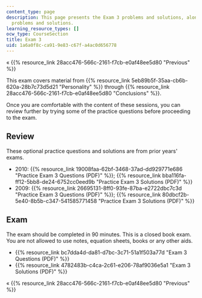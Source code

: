 ```yaml
---
content_type: page
description: This page presents the Exam 3 problems and solutions, along with practice
  problems and solutions.
learning_resource_types: []
ocw_type: CourseSection
title: Exam 3
uid: 1a6a0f8c-ca91-9e83-c67f-a4ac0d656778
---
```


« {{% resource_link 28acc476-566c-2161-f7cb-e0af48ee5d80 "Previous" %}}

This exam covers material from {{% resource_link 5eb89b5f-35aa-cb6b-620a-28b7c73d5d21 "Personality" %}} through {{% resource_link 28acc476-566c-2161-f7cb-e0af48ee5d80 "Conclusions" %}}.

Once you are comfortable with the content of these sessions, you can review further by trying some of the practice questions before proceeding to the exam.

Review
------

These optional practice questions and solutions are from prior years' exams.

*   2010: {{% resource_link 19008faa-62bf-3468-37ad-dd929771e686 "Practice Exam 3 Questions (PDF)" %}}; {{% resource_link bba116fa-ff12-5bb8-de24-6752cc0eed9b "Practice Exam 3 Solutions (PDF)" %}}
*   2009: {{% resource_link 26695131-8ff0-93fe-87ba-e2722dbc7c3d "Practice Exam 3 Questions (PDF)" %}}; {{% resource_link 80dbcf2b-5e40-8b5b-c347-541585771458 "Practice Exam 3 Solutions (PDF)" %}}

Exam
----

The exam should be completed in 90 minutes. This is a closed book exam. You are not allowed to use notes, equation sheets, books or any other aids.

*   {{% resource_link bc7dda4d-da81-d7bc-3c71-51a1f503a77d "Exam 3 Questions (PDF)" %}}
*   {{% resource_link 4782483b-c4ca-2c61-e206-78af9036e5a1 "Exam 3 Solutions (PDF)" %}}

« {{% resource_link 28acc476-566c-2161-f7cb-e0af48ee5d80 "Previous" %}}